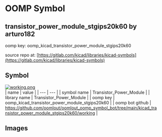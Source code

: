 # OOMP Symbol  
## transistor_power_module_stgips20k60  by arturo182  
  
oomp key: oomp_kicad_transistor_power_module_stgips20k60  
  
source repo at: [https://gitlab.com/kicad/libraries/kicad-symbols](https://gitlab.com/kicad/libraries/kicad-symbols)  
## Symbol  
  
[![working.png](working_600.png)](working.png)  
| name | value | 
| --- | --- | 
| symbol name | Transistor_Power_Module | 
| library name | Transistor_Power_Module | 
| oomp key | oomp_kicad_transistor_power_module_stgips20k60 | 
| oomp bot github | https://github.com/oomlout/oomlout_oomp_symbol_bot/tree/main/kicad_transistor_power_module_stgips20k60/working | 
## Images  
